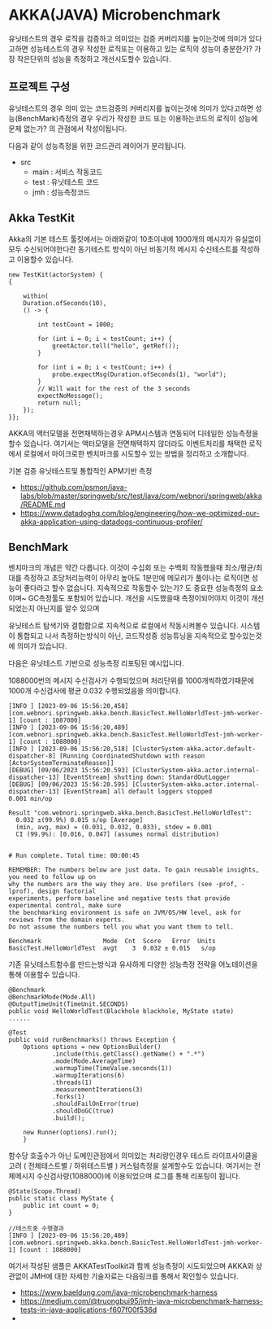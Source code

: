 # AKKA(JAVA) Microbenchmark
 
유닛테스트의 경우 로직을 검증하고 의미있는 검증 커버리지를 높이는것에 의미가 있다고하면
성능테스트의 경우 작성한 로직또는 이용하고 있는 로직의 성능이 충분한가? 가장 작은단위의 성능을 측정하고 개선시도할수 있습니다.


## 프로젝트 구성

유닛테스트의 경우 의미 있는 코드검증의 커버리지를 높이는것에 의미가 있다고하면
성능(BenchMark)측정의 경우 우리가 작성한 코드 또는 이용하는코드의 로직이 성능에 문제 없는가? 의 관점에서 작성이됩니다.

다음과 같이 성능측정을 위한 코드관리 레이어가 분리됩니다.

- src
  - main : 서비스 작동코드 
  - test : 유닛테스트 코드
  - jmh : 성능측정코드

## Akka TestKit

Akka의 기본 테스트 툴킷에서는 아래와같이  10초이내에 1000개의 메시지가 유실없이 모두 수신되어야한다란 
동기테스트 방식이 아닌 비동기적 메시지 수신테스트를 작성하고 이용할수 있습니다.

```
new TestKit(actorSystem) {
{
    
    within(
    Duration.ofSeconds(10),
    () -> {

        int testCount = 1000;

        for (int i = 0; i < testCount; i++) {
            greetActor.tell("hello", getRef());
        }

        for (int i = 0; i < testCount; i++) {            
            probe.expectMsg(Duration.ofSeconds(1), "world");
        }        
        // Will wait for the rest of the 3 seconds
        expectNoMessage();
        return null;
    });
}};
```

AKKA의 액터모델을 전면채택하는경우 APM시스템과 연동되어 디테일한 성능측정을 할수 있습니다.
여기서는 액터모델을 전면채택하지 않더라도 이벤트처리를 채택한 로직에서
로컬에서 마이크로한 벤치마크를 시도할수 있는 방법을 정리하고 소개합니다. 

기본 검증 유닛테스트및 통합적인 APM기반 측정
- https://github.com/psmon/java-labs/blob/master/springweb/src/test/java/com/webnori/springweb/akka/README.md
- https://www.datadoghq.com/blog/engineering/how-we-optimized-our-akka-application-using-datadogs-continuous-profiler/

## BenchMark

벤치마크의 개념은 약간 다릅니다. 이것이 수십회 또는 수백회 작동했을때 최소/평균/최대를 측정하고
초당처리능력이 아무리 높아도 1분만에 메모리가 풀이나는 로직이면 성능이 좋다라고 할수 없습니다.
지속적으로 작동할수 있는가? 도 중요한 성능측정의 요소이며~ GC측정툴도 포함되어 있습니다.
개선을 시도했을때 측정이되어야지 이것이 개선되었는지 아닌지를 알수 있으며

유닛테스트 탐색기와 결합함으로 지속적으로 로컬에서 작동시켜볼수 있습니다.
시스템이 통합되고 나서 측정하는방식이 아닌, 코드작성중 성능튜닝을 지속적으로 할수있는것에 의미가 있습니다.

다음은 유닛테스트 기반으로 성능측정 리포팅된 예시입니다. 

1088000번의 메시지 수신검사가 수행되었으며
처리단위를 1000개씩하였기때문에  1000개 수신검사에 평균 0.032 수행되었음을 의미합니다.


```
[INFO ] [2023-09-06 15:56:20,458] [com.webnori.springweb.akka.bench.BasicTest.HelloWorldTest-jmh-worker-1] [count : 1087000]
[INFO ] [2023-09-06 15:56:20,489] [com.webnori.springweb.akka.bench.BasicTest.HelloWorldTest-jmh-worker-1] [count : 1088000]
[INFO ] [2023-09-06 15:56:20,518] [ClusterSystem-akka.actor.default-dispatcher-8] [Running CoordinatedShutdown with reason [ActorSystemTerminateReason]]
[DEBUG] [09/06/2023 15:56:20.593] [ClusterSystem-akka.actor.internal-dispatcher-13] [EventStream] shutting down: StandardOutLogger
[DEBUG] [09/06/2023 15:56:20.595] [ClusterSystem-akka.actor.internal-dispatcher-13] [EventStream] all default loggers stopped
0.001 min/op

Result "com.webnori.springweb.akka.bench.BasicTest.HelloWorldTest":
  0.032 ±(99.9%) 0.015 s/op [Average]
  (min, avg, max) = (0.031, 0.032, 0.033), stdev = 0.001
  CI (99.9%): [0.016, 0.047] (assumes normal distribution)


# Run complete. Total time: 00:00:45

REMEMBER: The numbers below are just data. To gain reusable insights, you need to follow up on
why the numbers are the way they are. Use profilers (see -prof, -lprof), design factorial
experiments, perform baseline and negative tests that provide experimental control, make sure
the benchmarking environment is safe on JVM/OS/HW level, ask for reviews from the domain experts.
Do not assume the numbers tell you what you want them to tell.

Benchmark                 Mode  Cnt  Score   Error  Units
BasicTest.HelloWorldTest  avgt    3  0.032 ± 0.015   s/op
```


기존 유닛테스트함수를 만드는방식과 유사하게
다양한 성능측정 전략을 어노테이션을 통해 이용할수 있습니다.
```
@Benchmark
@BenchmarkMode(Mode.All)
@OutputTimeUnit(TimeUnit.SECONDS)
public void HelloWorldTest(Blackhole blackhole, MyState state) 
......

@Test
public void runBenchmarks() throws Exception {
    Options options = new OptionsBuilder()
            .include(this.getClass().getName() + ".*")
            .mode(Mode.AverageTime)
            .warmupTime(TimeValue.seconds(1))
            .warmupIterations(6)
            .threads(1)
            .measurementIterations(3)
            .forks(1)
            .shouldFailOnError(true)
            .shouldDoGC(true)
            .build();

    new Runner(options).run();
    }
```

함수당 호출수가 아닌 도메인관점에서 의미있는 처리량인경우 
테스트 라이프사이클을 고려 ( 전체테스트별 / 하위테스트별 ) 커스텀측정을 설계할수도 있습니다.
여기서는 전체메시지 수신검사량(1088000)에 이용되었으며 로그를 통해 리포팅이 됩니다.
```
@State(Scope.Thread)
public static class MyState {
    public int count = 0;
}

//테스트중 수행결과
[INFO ] [2023-09-06 15:56:20,489] [com.webnori.springweb.akka.bench.BasicTest.HelloWorldTest-jmh-worker-1] [count : 1088000]
```


여기서 작성된 샘플은 AKKATestToolkit과 함께 성능측정이 시도되었으며
AKKA와 상관없이 JMH에 대한 자세한 기술자료는  다음링크를 통해서 확인할수 있습니다.

- https://www.baeldung.com/java-microbenchmark-harness
- https://medium.com/@truongbui95/jmh-java-microbenchmark-harness-tests-in-java-applications-f607f00f536d
- 